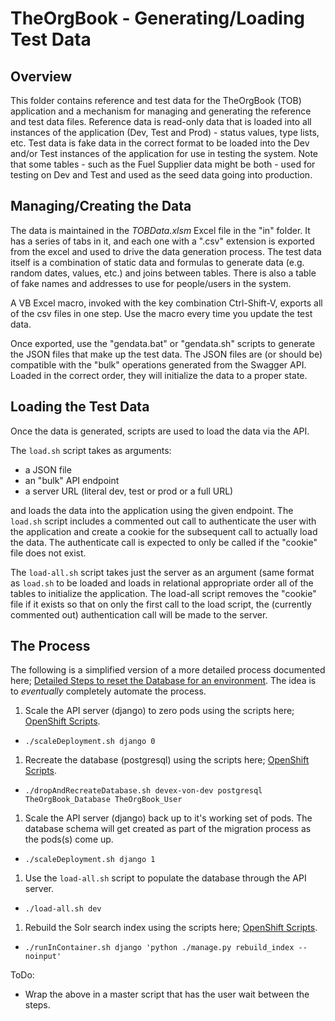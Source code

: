 TheOrgBook - Generating/Loading Test Data
======================

Overview
--------
This folder contains reference and test data for the TheOrgBook (TOB) application and a mechanism for managing and generating the reference and test data files. Reference data is read-only data that is loaded into all instances of the application (Dev, Test and Prod) - status values, type lists, etc. Test data is fake data in the correct format to be loaded into the Dev and/or Test instances of the application for use in testing the system. Note that some tables - such as the Fuel Supplier data might be both - used for testing on Dev and Test and used as the seed data going into production.

Managing/Creating the Data
---------------------
The data is maintained in the _TOBData.xlsm_ Excel file in the "in" folder. It has a series of tabs in it, and each one with a ".csv" extension is exported from the excel and used to drive the data generation process.  The test data itself is a combination of static data and formulas to generate data (e.g. random dates, values, etc.) and joins between tables. There is also a table of fake names and addresses to use for people/users in the system.

A VB Excel macro, invoked with the key combination Ctrl-Shift-V, exports all of the csv files in one step. Use the macro every time you update the test data.

Once exported, use the "gendata.bat" or "gendata.sh" scripts to generate the JSON files that make up the test data. The JSON files are (or should be) compatible with the "bulk" operations generated from the Swagger API. Loaded in the correct order, they will initialize the data to a proper state.

Loading the Test Data
----------------
Once the data is generated, scripts are used to load the data via the API.

The `load.sh` script takes as arguments:

* a JSON file
* an "bulk" API endpoint
* a server URL (literal dev, test or prod or a full URL)

and loads the data into the application using the given endpoint.  The `load.sh` script includes a commented out call to authenticate the user with the application and create a cookie for the subsequent call to actually load the data. The authenticate call is expected to only be called if the "cookie" file does not exist.

The `load-all.sh` script takes just the server as an argument (same format as `load.sh` to be loaded and loads in relational appropriate order all of the tables to initialize the application.  The load-all script removes the "cookie" file if it exists so that on only the first call to the load script, the (currently commented out) authentication call will be made to the server.

The Process
----------------
The following is a simplified version of a more detailed process documented here; [Detailed Steps to reset the Database for an environment](https://github.com/bcgov/hets/tree/master/APISpec/TestData#detailed-steps-to-reset-the-database-for-an-environment).  The idea is to _eventually_ completely automate the process.

1. Scale the API server (django) to zero pods using the scripts here; [OpenShift Scripts](../../openshift/scripts).
  - `./scaleDeployment.sh django 0`
1. Recreate the database (postgresql) using the scripts here; [OpenShift Scripts](../../openshift/scripts).
  - `./dropAndRecreateDatabase.sh devex-von-dev postgresql TheOrgBook_Database TheOrgBook_User`
1. Scale the API server (django) back up to it's working set of pods.  The database schema will get created as part of the migration process as the pods(s) come up.
  - `./scaleDeployment.sh django 1`
1. Use the `load-all.sh` script to populate the database through the API server.
  - `./load-all.sh dev`
1. Rebuild the Solr search index using the scripts here; [OpenShift Scripts](../../openshift/scripts).
  - `./runInContainer.sh django 'python ./manage.py rebuild_index --noinput'`

ToDo:
- Wrap the above in a master script that has the user wait between the steps.
